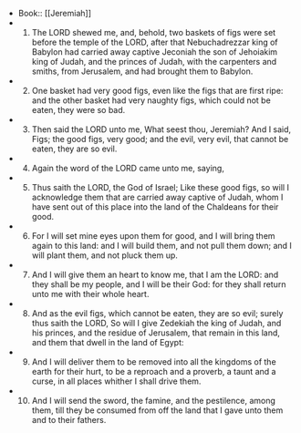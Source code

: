 - Book:: [[Jeremiah]]
- 1. The LORD shewed me, and, behold, two baskets of figs were set before the temple of the LORD, after that Nebuchadrezzar king of Babylon had carried away captive Jeconiah the son of Jehoiakim king of Judah, and the princes of Judah, with the carpenters and smiths, from Jerusalem, and had brought them to Babylon.
- 2. One basket had very good figs, even like the figs that are first ripe: and the other basket had very naughty figs, which could not be eaten, they were so bad.
- 3. Then said the LORD unto me, What seest thou, Jeremiah? And I said, Figs; the good figs, very good; and the evil, very evil, that cannot be eaten, they are so evil.
- 4. Again the word of the LORD came unto me, saying,
- 5. Thus saith the LORD, the God of Israel; Like these good figs, so will I acknowledge them that are carried away captive of Judah, whom I have sent out of this place into the land of the Chaldeans for their good.
- 6. For I will set mine eyes upon them for good, and I will bring them again to this land: and I will build them, and not pull them down; and I will plant them, and not pluck them up.
- 7. And I will give them an heart to know me, that I am the LORD: and they shall be my people, and I will be their God: for they shall return unto me with their whole heart.
- 8. And as the evil figs, which cannot be eaten, they are so evil; surely thus saith the LORD, So will I give Zedekiah the king of Judah, and his princes, and the residue of Jerusalem, that remain in this land, and them that dwell in the land of Egypt:
- 9. And I will deliver them to be removed into all the kingdoms of the earth for their hurt, to be a reproach and a proverb, a taunt and a curse, in all places whither I shall drive them.
- 10. And I will send the sword, the famine, and the pestilence, among them, till they be consumed from off the land that I gave unto them and to their fathers.
